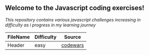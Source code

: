 ## Welcome to the Javascript coding exercises!
*This repository contains various javascript challenges increasing in difficulty as i progress in my learning journey*

| FileName | Difficulty | Source
| ----------- | -------- | ----------- |
| Header | easy | [codewars](https://www.codewars.com/kata/50654ddff44f800200000004/train/javascript?collection=lesson-5-practice-challenges-number-fullstackroadmap) |

